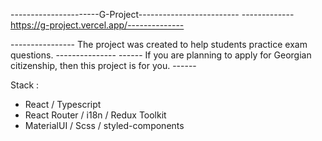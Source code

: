 ----------------------G-Project-------------------------
-------------https://g-project.vercel.app/--------------



---------------- The project was created to help students practice exam questions. ---------------
------ If you are planning to apply for Georgian citizenship, then this project is for you. ------




Stack :
- React / Typescript
- React Router / i18n / Redux Toolkit
- MaterialUI / Scss / styled-components
